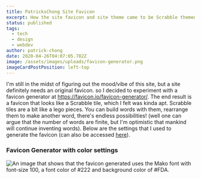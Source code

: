 ```yaml
---
title: PatrickxChong Site Favicon
excerpt: How the site favicon and site theme came to be Scrabble themed
status: published
tags:
  - tech
  - design
  - webdev
author: patrick-chong
date: 2020-04-26T04:07:05.782Z
image: /assets/images/uploads/favicon-generator.png
imageCardPostPosition: left-top
---
```

I'm still in the midst of figuring out the mood/vibe of this site, but a site definitely needs an original favicon. so I decided to experiment with a favicon generator at <https://favicon.io/favicon-generator/>. The end result is a favicon that looks like a Scrabble tile, which I felt was kinda apt. Scrabble tiles are a bit like a lego pieces. You can build words with them, rearrange them to make another word, there's endless possibilities! (well one can argue that the number of words are finite, but I'm optimistic that mankind will continue inventing words). Below are the settings that I used to generate the favicon (can also be accessed [here](https://favicon.io/favicon-generator/?t=P&ff=Mako&fs=100&fc=%23222&b=rounded&bc=%23FDA)).

### Favicon Generator with color settings
![An image that shows that the favicon generated uses the Mako font with font-size 100, a font color of #222 and background color of #FDA.](/assets/images/uploads/favicon-generator.png)

